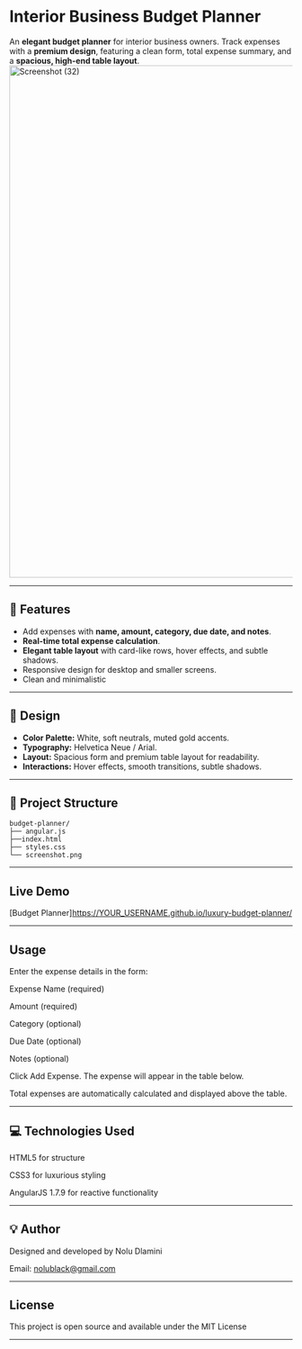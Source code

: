 # Interior Business Budget Planner 
An **elegant budget planner** for interior business owners. Track expenses with a **premium design**, featuring a clean form, total expense summary, and a **spacious, high-end table layout**.
<img width="1442" height="910" alt="Screenshot (32)" src="https://github.com/user-attachments/assets/da21ea3a-f6ef-4f25-9cce-a15311173851" />

---

## 💎 Features
- Add expenses with **name, amount, category, due date, and notes**.
- **Real-time total expense calculation**.
- **Elegant table layout** with card-like rows, hover effects, and subtle shadows.
- Responsive design for desktop and smaller screens.
- Clean and minimalistic 
---

## 🎨 Design
- **Color Palette:** White, soft neutrals, muted gold accents.
- **Typography:** Helvetica Neue / Arial.
- **Layout:** Spacious form and premium table layout for readability.
- **Interactions:** Hover effects, smooth transitions, subtle shadows.

---

## 📂 Project Structure
```Plaintext
budget-planner/
├── angular.js
├──index.html
├── styles.css
└── screenshot.png
```
---

## Live Demo

[Budget Planner]https://YOUR_USERNAME.github.io/luxury-budget-planner/

---

## Usage

Enter the expense details in the form:

Expense Name (required)

Amount (required)

Category (optional)

Due Date (optional)

Notes (optional)

Click Add Expense. The expense will appear in the table below.

Total expenses are automatically calculated and displayed above the table.

---

## 💻 Technologies Used

HTML5 for structure

CSS3 for luxurious styling

AngularJS 1.7.9 for reactive functionality

---
## 💡 Author

Designed and developed by Nolu Dlamini

Email: nolublack@gmail.com

---
## License

This project is open source and available under the MIT License

---
